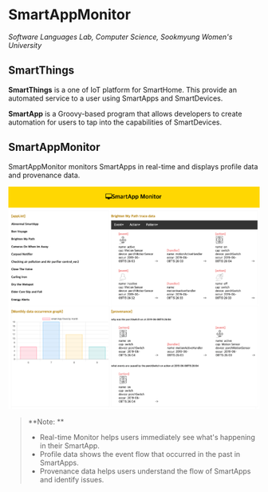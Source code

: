 # SmartAppMonitor
*Software Languages Lab, Computer Science, Sookmyung Women's University*

SmartThings
-----------------------
**SmartThings** is a one of IoT platform for SmartHome. This provide an automated service to a user using SmartApps and SmartDevices.

**SmartApp** is a Groovy-based program that allows developers to create automation for users to tap into the capabilities of SmartDevices.

SmartAppMonitor
-----------------------
SmartAppMonitor monitors SmartApps in real-time and displays profile data and provenance data.

![SmartAppMonitor](https://github.com/dianakoh/SmartAppMonitor_Full/blob/master/result.png)

> **Note: **
> - Real-time Monitor helps users immediately see what's happening in their SmartApp.
> - Profile data shows the event flow that occurred in the past in SmartApps.
> - Provenance data helps users understand the flow of SmartApps and identify issues.
